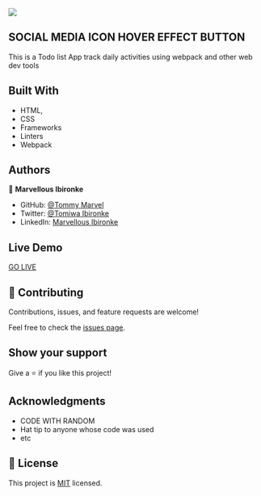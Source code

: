 ![](https://img.shields.io/badge/Microverse-blueviolet)

## **SOCIAL MEDIA ICON HOVER EFFECT BUTTON**
This is a Todo list App track daily activities using webpack and other web dev tools<br />

## Built With
- HTML,
- CSS
- Frameworks
- Linters
- Webpack
## Authors

👤 **Marvellous Ibironke**

- GitHub: [@Tommy Marvel](https://github.com/Tommymarvel)
- Twitter: [@Tomiwa Ibironke](https://twitter.com/tomiwa_ibironke)
- LinkedIn: [Marvellous Ibironke](https://www.linkedin.com/in/marvellous-ibironke-54026b231/)


## Live Demo
[GO LIVE](https://tommymarvel.github.io/Social-Media-Icon-Hover-Effect-Button-/)

## 🤝 Contributing

Contributions, issues, and feature requests are welcome!

Feel free to check the [issues page](../../issues/).

## Show your support

Give a ⭐️ if you like this project!

## Acknowledgments
- CODE WITH RANDOM
- Hat tip to anyone whose code was used
- etc
## 📝 License

This project is [MIT](./MIT.md) licensed.